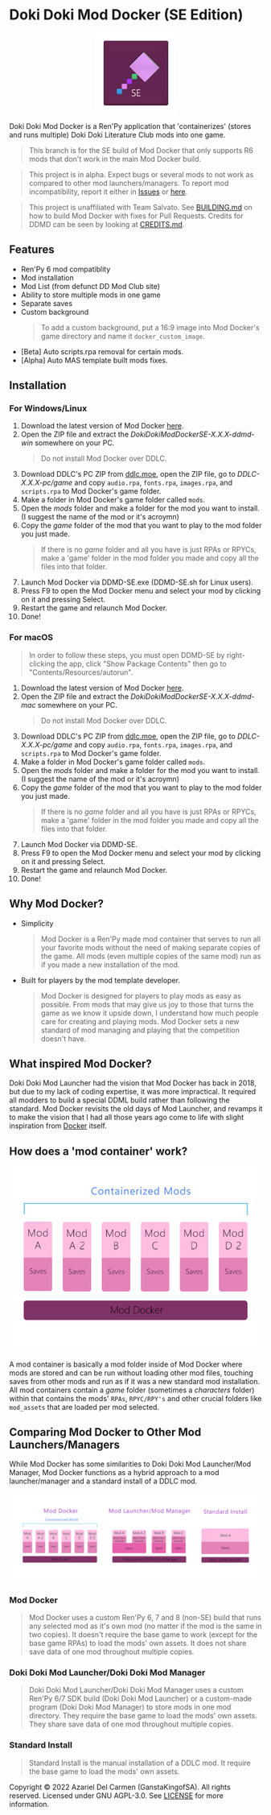 # Doki Doki Mod Docker (SE Edition)

<p align="center">
    <img src=".github/assets/DDMDLogo.png" alt="DDMD SE Logo" width=160> 
</p>
Doki Doki Mod Docker is a Ren'Py application that 'containerizes' (stores and runs multiple) Doki Doki Literature Club mods into one game.

> This branch is for the SE build of Mod Docker that only supports R6 mods that don't work in the main Mod Docker build.

> This project is in alpha. Expect bugs or several mods to not work as compared to other mod launchers/managers. To report mod incompatibility, report it either in [Issues](https://github.com/GanstaKingofSA/DDModDocker/issues) or [here](https://docs.google.com/forms/d/e/1FAIpQLSflrNfAf3vbBcpafv-3CEqszlGb8-P90IZAvloKVhiO10JzTQ/viewform).

> This project is unaffiliated with Team Salvato. See [BUILDING.md](BUILDING.md) on how to build Mod Docker with fixes for Pull Requests. Credits for DDMD can be seen by looking at [CREDITS.md](CREDITS.md).

## Features

- Ren'Py 6 mod compatiblity
- Mod installation
- Mod List (from defunct DD Mod Club site)
- Ability to store multiple mods in one game
- Separate saves
- Custom background
  > To add a custom background, put a 16:9 image into Mod Docker's game directory and name it `docker_custom_image`.
- [Beta] Auto scripts.rpa removal for certain mods.
- [Alpha] Auto MAS template built mods fixes.

## Installation

### For Windows/Linux

1. Download the latest version of Mod Docker [here](https://github.com/GanstaKingofSA/DDModDocker/releases).
2. Open the ZIP file and extract the _DokiDokiModDockerSE-X.X.X-ddmd-win_ somewhere on your PC.
   > Do not install Mod Docker over DDLC.
3. Download DDLC's PC ZIP from [ddlc.moe](https://ddlc.moe), open the ZIP file, go to _DDLC-X.X.X-pc/game_ and copy `audio.rpa`, `fonts.rpa`, `images.rpa`, and `scripts.rpa` to Mod Docker's game folder.
4. Make a folder in Mod Docker's game folder called `mods`.
5. Open the _mods_ folder and make a folder for the mod you want to install.
   (I suggest the name of the mod or it's acroymn)
6. Copy the _game_ folder of the mod that you want to play to the mod folder you just made.
   > If there is no _game_ folder and all you have is just RPAs or RPYCs, make a 'game' folder in the mod folder you made and copy all the files into that folder.
7. Launch Mod Docker via DDMD-SE.exe (DDMD-SE.sh for Linux users).
8. Press F9 to open the Mod Docker menu and select your mod by clicking on it and pressing Select.
9. Restart the game and relaunch Mod Docker.
10. Done!

### For macOS

> In order to follow these steps, you must open DDMD-SE by right-clicking the app, click "Show Package Contents" then go to "Contents/Resources/autorun".

1. Download the latest version of Mod Docker [here](https://github.com/GanstaKingofSA/DDModDocker/releases).
2. Open the ZIP file and extract the _DokiDokiModDockerSE-X.X.X-ddmd-mac_ somewhere on your PC.
   > Do not install Mod Docker over DDLC.
3. Download DDLC's PC ZIP from [ddlc.moe](https://ddlc.moe), open the ZIP file, go to _DDLC-X.X.X-pc/game_ and copy `audio.rpa`, `fonts.rpa`, `images.rpa`, and `scripts.rpa` to Mod Docker's game folder.
4. Make a folder in Mod Docker's game folder called `mods`.
5. Open the _mods_ folder and make a folder for the mod you want to install.
   (I suggest the name of the mod or it's acroymn)
6. Copy the _game_ folder of the mod that you want to play to the mod folder you just made.
   > If there is no _game_ folder and all you have is just RPAs or RPYCs, make a 'game' folder in the mod folder you made and copy all the files into that folder.
7. Launch Mod Docker via DDMD-SE.
8. Press F9 to open the Mod Docker menu and select your mod by clicking on it and pressing Select.
9. Restart the game and relaunch Mod Docker.
10. Done!

## Why Mod Docker?

- Simplicity
  > Mod Docker is a Ren'Py made mod container that serves to run all your favorite mods without the need of making separate copies of the game. All mods (even multiple copies of the same mod) run as if you made a new installation of the mod.
- Built for players by the mod template developer.
  > Mod Docker is designed for players to play mods as easy as possible. From mods that may give us joy to those that turns the game as we know it upside down, I understand how much people care for creating and playing mods. Mod Docker sets a new standard of mod managing and playing that the competition doesn't have.

## What inspired Mod Docker?

Doki Doki Mod Launcher had the vision that Mod Docker has back in 2018, but due to my lack of coding expertise, it was more impractical. It required all modders to build a special DDML build rather than following the standard. Mod Docker revisits the old days of Mod Launcher, and revamps it to make the vision that I had all those years ago come to life with slight inspiration from [Docker](https://docker.com) itself.

## How does a 'mod container' work?

<p align="center">
    <img src=".github/assets/Containerization.png" alt="A diagram of how mod container works"> 
</p>

A mod container is basically a mod folder inside of Mod Docker where mods are stored and can be run without loading other mod files, touching saves from other mods and run as if it was a new standard mod installation. All mod containers contain a _game_ folder (sometimes a _characters_ folder) within that contains the mods' `RPAs`, `RPYC/RPY's` and other crucial folders like `mod_assets` that are loaded per mod selected.

## Comparing Mod Docker to Other Mod Launchers/Managers

While Mod Docker has some similarities to Doki Doki Mod Launcher/Mod Manager, Mod Docker functions as a hybrid approach to a mod launcher/manager and a standard install of a DDLC mod.

<p align="center">
    <img src=".github/assets/CompareThree.png" alt="A diagram comparing Mod Docker to Doki Doki Mod Launcher/Mod Manager and Standard Installs"> 
</p>

### Mod Docker

> Mod Docker uses a custom Ren'Py 6, 7 and 8 (non-SE) build that runs any selected mod as it's own mod (no matter if the mod is the same in two copies). It doesn't require the base game to work (except for the base game RPAs) to load the mods' own assets. It does not share save data of one mod throughout multiple copies.

### Doki Doki Mod Launcher/Doki Doki Mod Manager

> Doki Doki Mod Launcher/Doki Doki Mod Manager uses a custom Ren'Py 6/7 SDK build (Doki Doki Mod Launcher) or a custom-made program (Doki Doki Mod Manager) to store mods in one mod directory. They require the base game to load the mods' own assets. They share save data of one mod throughout multiple copies.

### Standard Install

> Standard Install is the manual installation of a DDLC mod. It require the base game to load the mods' own assets.

Copyright © 2022 Azariel Del Carmen (GanstaKingofSA). All rights reserved. Licensed under GNU AGPL-3.0. See [LICENSE](LICENSE) for more information.
